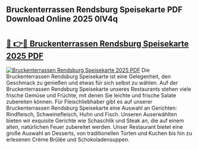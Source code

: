 ## Bruckenterrassen Rendsburg Speisekarte PDF Download Online 2025 0lV4q

# <h2><a href="http://gcbtrq.nevu.top/?p=Bruckenterrassen+Rendsburg+Speisekarte">🔗 👉🔴 Bruckenterrassen Rendsburg Speisekarte 2025 PDF</a></h2>

[![Bruckenterrassen Rendsburg Speisekarte 2025 PDF](https://i.imgur.com/dBaPXMq.png)](http://gcbtrq.nevu.top/?p=Bruckenterrassen+Rendsburg+Speisekarte)
Die Bruckenterrassen Rendsburg Speisekarte ist eine Gelegenheit, den Geschmack zu genießen und etwas für sich selbst zu wählen. Auf der Bruckenterrassen Rendsburg Speisekarte unseres Restaurants stehen viele frische Gemüse und Früchte, mit denen Sie leichte und frische Salate zubereiten können. Für Fleischliebhaber gibt es auf unserer Bruckenterrassen Rendsburg Speisekarte eine Auswahl an Gerichten: Rindfleisch, Schweinefleisch, Huhn und Fisch. Unseren Auserwählten bieten wir exquisite Gerichte wie Schaschlik und Steak an, die auf einem alten, natürlichen Feuer zubereitet werden. Unser Restaurant bietet eine große Auswahl an Desserts, von traditionellen Torten und Kuchen bis hin zu erlesenen Crème Brûlée und Schokoladensuppen.
